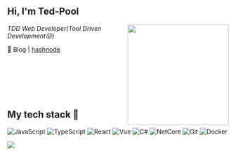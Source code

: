 <h2> Hi, I'm Ted-Pool</h2>
<img align='right' src="https://media.giphy.com/media/kwCLw42hH2cxvIywIi/giphy.gif" width="230">
<p><em>TDD Web Developer(Tool Driven Development😜)</em></p>

📂 Blog | [hashnode](https://ted-projects.com)

<br /><br /><br /><br /><br />
<h2> My tech stack 🚀 </h2>

![JavaScript](https://img.shields.io/badge/-JavaScript-%23F7DF1C?style=for-the-badge&logo=javascript&logoColor=000000&labelColor=%23F7DF1C&color=%23FFCE5A)
![TypeScript](https://img.shields.io/badge/-TypeScript-007ACC?style=for-the-badge&logo=typescript&logoColor=white)
![React](https://img.shields.io/badge/-React-222222?style=for-the-badge&logo=react)
![Vue](https://img.shields.io/badge/-Vue-222222?style=for-the-badge&logo=vuedotjs)
![C#](https://img.shields.io/badge/-C%23-903ba7?style=for-the-badge&logo=csharp)
![NetCore](https://img.shields.io/badge/-NetCore-592c8d?style=for-the-badge&logo=dotnet)
![Git](https://img.shields.io/badge/-Git-F05032?style=for-the-badge&logo=git&logoColor=ffffff)
![Docker](https://img.shields.io/badge/-Docker-46a2f1?style=for-the-badge&logo=docker&logoColor=ffffff)

  <img src="https://github-readme-stats.vercel.app/api/top-langs/?username=devtedlee&hide=Markdown&custom_title=Ted-Pool's%20Most%20Used%20Languages&langs_count=6&layout=compact&theme=dark&card_width=380"/>

